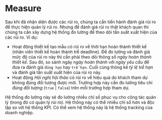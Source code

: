 # Measure
Sau khi đã nhận diện được các rủi ro, chúng ta cần tiến hành đánh giá rủi ro để thực hiện quản lý rủi ro. Nhưng để đánh giá rủi ro thật khách quan thì chúng ta cần xây dựng hệ thống đo lường để theo dõi tần suất xuất hiện của các rủi ro. Ví dụ:
* Hoạt động thiết kế tạo mẫu có rủi ro về thời hạn hoàn thành thiết kế (nhân viên thiết kế hoàn thành trễ deadline). Để đo lường và đánh giá mức độ của rủi ro này thì cần phải theo dõi thông số *ngày hoàn thành thiết kế*. Sau đó, so sánh ngày *ngày hoàn thành* với *ngày yêu cầu* để đưa ra đánh giá `đúng hạn` hay `trễ hạn`. Cuối cùng thông kê *tỷ lệ trễ hạn* và đánh giá tần suất xuất hiện của rủi ro này.
* Hoạt động *Hội nghị hội thảo* có rủi ro về hiệu quả do khách tham dự không đúng đối tượng được mời. Trường hợp này cần đo lường tiêu chí *đúng đối tượng* (`true` | `false`) trên mỗi trường hợp tham dự.

Hệ thống đo lường này sẽ đo lường nhiều chỉ số phục vụ cho công tác quản lý (trong đó có quản lý rủi ro). Hệ thống này có thể nhiều chỉ số hơn và độc lập so với hệ thống KPI.
Có thể xem hệ thống này là hệ thống tracking của doanh nghiệp.
